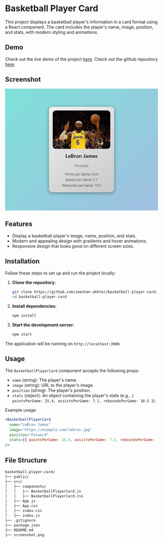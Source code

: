 # Basketball Player Card

This project displays a basketball player's information in a card format using a React component. The card includes the player's name, image, position, and stats, with modern styling and animations.

## Demo

Check out the live demo of the project [here](https://basketball-player-card-beta.vercel.app/).
Check out the github repository [here](https://github.com/zeeshan-akhter/basketball-player-card).

## Screenshot

![Screenshot](./screenshot.png)

## Features

- Display a basketball player's image, name, position, and stats.
- Modern and appealing design with gradients and hover animations.
- Responsive design that looks good on different screen sizes.

## Installation

Follow these steps to set up and run the project locally:

1. **Clone the repository**:

   ```bash
   git clone https://github.com/zeeshan-akhter/basketball-player-card.git
   cd basketball-player-card
   ```

2. **Install dependencies**:

   ```bash
   npm install
   ```

3. **Start the development server**:
   ```bash
   npm start
   ```

The application will be running on `http://localhost:3000`.

## Usage

The `BasketballPlayerCard` component accepts the following props:

- `name` (string): The player's name.
- `image` (string): URL to the player's image.
- `position` (string): The player's position.
- `stats` (object): An object containing the player's stats (e.g., `{ pointsPerGame: 25.4, assistsPerGame: 7.1, reboundsPerGame: 10.5 }`).

Example usage:

```jsx
<BasketballPlayerCard
  name="LeBron James"
  image="https://example.com/lebron.jpg"
  position="Forward"
  stats={{ pointsPerGame: 25.4, assistsPerGame: 7.1, reboundsPerGame: 10.5 }}
/>
```

## File Structure

```
basketball-player-card/
├── public/
├── src/
│   ├── components/
│   │   ├── BasketballPlayerCard.js
│   │   ├── BasketballPlayerCard.css
│   ├── App.js
│   ├── App.css
|   ├── index.css
│   ├── index.js
├── .gitignore
├── package.json
├── README.md
├── screenshot.png
```
